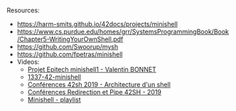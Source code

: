 Resources:  
  - https://harm-smits.github.io/42docs/projects/minishell
  - https://www.cs.purdue.edu/homes/grr/SystemsProgrammingBook/Book/Chapter5-WritingYourOwnShell.pdf
  - https://github.com/Swoorup/mysh  
  - https://github.com/fpetras/minishell  
  - Videos:  
    - [Projet Epitech minishell1 - Valentin BONNET](https://www.youtube.com/watch?v=h4D85AAz5GI)
    - [1337-42-minishell
](https://www.youtube.com/watch?v=xUfdQHEYh1w)
    - [Conférences 42sh 2019 - Architecture d'un shell](https://www.youtube.com/watch?v=oIFRiwFRSRY)
    - [Conférences Redirection et Pipe 42SH - 2019](https://www.youtube.com/watch?v=ceNaZzEoUhk)
    - [Minishell - playlist](https://www.youtube.com/playlist?list=PL7_TuD9ZDMhg5uLHLyd8em13XBKfjzCzR)
